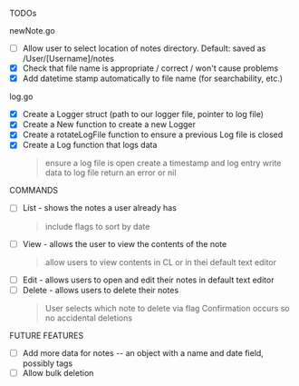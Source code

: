 TODOs 

newNote.go
- [ ] Allow user to select location of notes directory. Default: saved as /User/[Username]/notes
- [x] Check that file name is appropriate / correct / won't cause problems
- [x] Add datetime stamp automatically to file name (for searchability, etc.)

log.go
- [x] Create a Logger struct (path to our logger file, pointer to log file)
- [x] Create a New function to create a new Logger
- [x] Create a rotateLogFile function to ensure a previous Log file is closed
- [x] Create a Log function that logs data
	> ensure a log file is open
	> create a timestamp and log entry
	> write data to log file
	> return an error or nil

COMMANDS
- [ ] List - shows the notes a user already has
	> include flags to sort by date
- [ ] View - allows the user to view the contents of the note
	> allow users to view contents in CL or in thei default text editor
- [ ] Edit - allows users to open and edit their notes in default text editor
- [ ] Delete - allows users to delete their notes
	> User selects which note to delete via flag
	> Confirmation occurs so no accidental deletions

FUTURE FEATURES
- [ ] Add more data for notes -- an object with a name and date field, possibly tags
- [ ] Allow bulk deletion
